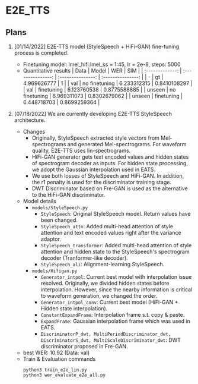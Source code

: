 # E2E_TTS

Plans
----------

1. [01/14/2022] 
E2E-TTS model (StyleSpeech + HiFi-GAN) fine-tuning process is completed. 
    - Finetuning model: lmel_hifi:lmel_ss = 1:45, lr = 2e-6, steps: 5000
    - Quantitative results
        | Data | Model | WER | SIM | 
        | :-------------: | :---------------: | :---------------: | :---------------: |
        | - | gt | 4.969626777 | 1 |
        | val | no finetuning | 6.233312315 | 0.8410108297 |
        | val | finetuning | 6.123760538 | 0.8775588885 |
        | unseen | no finetuning | 6.969311073 | 0.8302679062 |
        | unseen | finetuning | 6.448718703 | 0.8699259364 |
    
2. [07/18/2022]
We are currently developing E2E-TTS StyleSpeech architecture. 
    - Changes
        - Originally, StyleSpeech extracted style vectors from Mel-spectrograms and generated Mel-spectrograms. For waveform quality, E2E-TTS uses lin-spectrograms. 
        - HiFi-GAN generator gets text encoded values and hidden states of spectrogram decoder as inputs. For hidden state processing, we adopt the Gaussian interpolation used in EATS.
        - We use both losses of StyleSpeech and HiFi-GAN. In addition, the r1 penalty is used for the discriminator training stage. 
        - DWT Discriminator based on Fre-GAN is used as the alternative to the HiFi-GAN discriminator. 
    - Model details
        - `models/StyleSpeech.py`
            - `StyleSpeech`: Original StyleSpeech model. Return values have been changed.
            - `StyleSpeech_attn`: Added multi-head attention of style attention and text encoded values right after the variance adaptor. 
            - `StyleSpeech_transformer`: Added multi-head attention of style attention and hidden state to the StyleSpeech's spectrogram decoder (Tranformer-like decoder).
            - `StyleSpeech_ali`: Alignment-learning StyleSpeech.
        - `models/Hifigan.py`
            - `Generator_intpol`: Current best model with interpolation issue resolved. Originally, we divided hidden states before interpolation. However, since the nearby information is critical to waveform generation, we changed the order.
            - `Generator_intpol_conv`: Current best model (HiFi-GAN + Hidden state interpolation).
            - `ConstantExpandFrame`: Interpolation frame s.t. copy & paste.
            - `ExpandFrame`: Gaussian interpolation frame which was used in EATS.
            - `DiscriminatorP_dwt, MultiPeriodDiscriminator_dwt, DiscriminatorS_dwt, MultiScaleDiscriminator_dwt`: DWT discriminator proposed in Fre-GAN.
    - best WER: 10.92 (Data: val)
    - Train & Evaluation commands
        ```console
        python3 train_e2e_lin.py
        python3 wer_evaluate_e2e_all.py
        ```